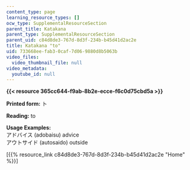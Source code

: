 ```yaml
---
content_type: page
learning_resource_types: []
ocw_type: SupplementalResourceSection
parent_title: Katakana
parent_type: SupplementalResourceSection
parent_uid: c84d8de3-767d-8d3f-234b-b45d41d2ac2e
title: Katakana "to"
uid: 733668ee-fab3-0caf-7d06-9880d8b5063b
video_files:
  video_thumbnail_file: null
video_metadata:
  youtube_id: null
---
```


**{{< resource 365cc644-f9ab-8b2e-ecce-f6c0d75cbd5a >}}**

**Printed form:** ト

**Reading:** to

**Usage Examples:**  
アドバイス (adobaisu) advice  
アウトサイド (autosaido) outside

\[{{% resource_link c84d8de3-767d-8d3f-234b-b45d41d2ac2e "Home" %}}\]